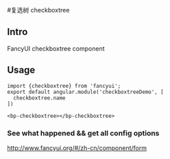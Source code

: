 #复选树 checkboxtree

## Intro

FancyUI checkboxtree component

## Usage

```
import {checkboxtree} from 'fancyui';
export default angular.module('checkboxtreeDemo', [
  checkboxtree.name
])
```

```
<bp-checkboxtree></bp-checkboxtree>
```

### See what happened && get all config options 

http://www.fancyui.org/#/zh-cn/component/form
